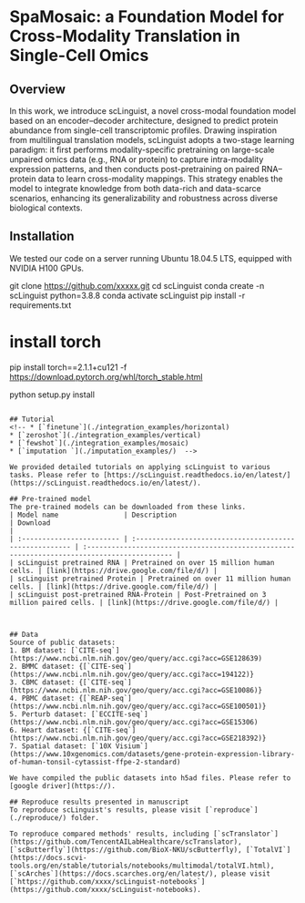 # SpaMosaic: a Foundation Model for Cross-Modality Translation in Single-Cell Omics
## Overview
In this work, we introduce scLinguist, a novel cross-modal foundation model based on an encoder–decoder architecture, designed to predict protein abundance from single-cell transcriptomic profiles. Drawing inspiration from multilingual translation models, scLinguist adopts a two-stage learning paradigm: it first performs modality-specific pretraining on large-scale unpaired omics data (e.g., RNA or protein) to capture intra-modality expression patterns, and then conducts post-pretraining on paired RNA–protein data to learn cross-modality mappings. This strategy enables the model to integrate knowledge from both data-rich and data-scarce scenarios, enhancing its generalizability and robustness across diverse biological contexts.


## Installation
We tested our code on a server running Ubuntu 18.04.5 LTS, equipped with NVIDIA H100 GPUs.

git clone https://github.com/xxxxx.git
cd scLinguist
conda create -n scLinguist python=3.8.8
conda activate scLinguist
pip install -r requirements.txt

# install torch
pip install torch==2.1.1+cu121 -f https://download.pytorch.org/whl/torch_stable.html

python setup.py install
```

## Tutorial
<!-- * [`finetune`](./integration_examples/horizontal) 
* [`zeroshot`](./integration_examples/vertical) 
* [`fewshot`](./integration_examples/mosaic) 
* [`imputation `](./imputation_examples/)  -->

We provided detailed tutorials on applying scLinguist to various tasks. Please refer to [https://scLinguist.readthedocs.io/en/latest/](https://scLinguist.readthedocs.io/en/latest/).

## Pre-trained model 
The pre-trained models can be downloaded from these links.
| Model name                | Description                                             | Download                                                                                     |
| :------------------------ | :------------------------------------------------------ | :------------------------------------------------------------------------------------------- |
| scLinguist pretrained RNA | Pretrained on over 15 million human cells. | [link](https://drive.google.com/file/d/) |
| scLinguist pretrained Protein | Pretrained on over 11 million human cells. | [link](https://drive.google.com/file/d/) |
| scLinguist post-pretrained RNA-Protein | Post-Pretrained on 3 million paired cells. | [link](https://drive.google.com/file/d/) |



## Data
Source of public datasets:
1. BM dataset: [`CITE-seq`](https://www.ncbi.nlm.nih.gov/geo/query/acc.cgi?acc=GSE128639) 
2. BMMC dataset: {[`CITE-seq`](https://www.ncbi.nlm.nih.gov/geo/query/acc.cgi?acc=194122)}
3. CBMC dataset: {[`CITE-seq`](https://www.ncbi.nlm.nih.gov/geo/query/acc.cgi?acc=GSE10086)}
4. PBMC dataset: {[`REAP-seq`](https://www.ncbi.nlm.nih.gov/geo/query/acc.cgi?acc=GSE100501)}
5. Perturb dataset: [`ECCITE-seq`](https://www.ncbi.nlm.nih.gov/geo/query/acc.cgi?acc=GSE15306)
6. Heart dataset: {[`CITE-seq`](https://www.ncbi.nlm.nih.gov/geo/query/acc.cgi?acc=GSE218392)}
7. Spatial dataset: [`10X Visium`](https://www.10xgenomics.com/datasets/gene-protein-expression-library-of-human-tonsil-cytassist-ffpe-2-standard)

We have compiled the public datasets into h5ad files. Please refer to [google driver](https://). 

## Reproduce results presented in manuscript
To reproduce scLinguist's results, please visit [`reproduce`](./reproduce/) folder.

To reproduce compared methods' results, including [`scTranslator`](https://github.com/TencentAILabHealthcare/scTranslator), [`scButterfly`](https://github.com/BioX-NKU/scButterfly), [`TotalVI`](https://docs.scvi-tools.org/en/stable/tutorials/notebooks/multimodal/totalVI.html), [`scArches`](https://docs.scarches.org/en/latest/), please visit [`https://github.com/xxxx/scLinguist-notebooks`](https://github.com/xxxx/scLinguist-notebooks).